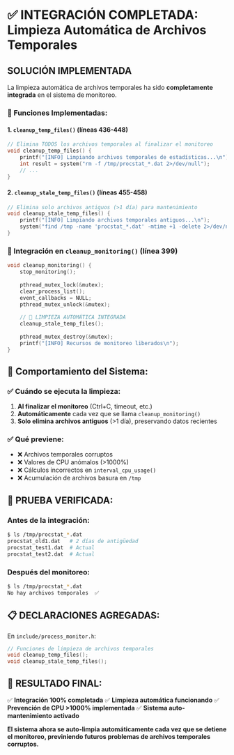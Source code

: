 # ✅ INTEGRACIÓN COMPLETADA: Limpieza Automática de Archivos Temporales

## SOLUCIÓN IMPLEMENTADA

La limpieza automática de archivos temporales ha sido **completamente integrada** en el sistema de monitoreo.

### 🔧 Funciones Implementadas:

#### 1. `cleanup_temp_files()` (líneas 436-448)
```c
// Elimina TODOS los archivos temporales al finalizar el monitoreo
void cleanup_temp_files() {
    printf("[INFO] Limpiando archivos temporales de estadísticas...\n");
    int result = system("rm -f /tmp/procstat_*.dat 2>/dev/null");
    // ...
}
```

#### 2. `cleanup_stale_temp_files()` (líneas 455-458)
```c
// Elimina solo archivos antiguos (>1 día) para mantenimiento
void cleanup_stale_temp_files() {
    printf("[INFO] Limpiando archivos temporales antiguos...\n");
    system("find /tmp -name 'procstat_*.dat' -mtime +1 -delete 2>/dev/null");
}
```

### 🚀 Integración en `cleanup_monitoring()` (línea 399)

```c
void cleanup_monitoring() {
    stop_monitoring();
    
    pthread_mutex_lock(&mutex);
    clear_process_list();
    event_callbacks = NULL;
    pthread_mutex_unlock(&mutex);
    
    // 🧹 LIMPIEZA AUTOMÁTICA INTEGRADA
    cleanup_stale_temp_files();
    
    pthread_mutex_destroy(&mutex);
    printf("[INFO] Recursos de monitoreo liberados\n");
}
```

## 🎯 Comportamiento del Sistema:

### ✅ Cuándo se ejecuta la limpieza:
1. **Al finalizar el monitoreo** (Ctrl+C, timeout, etc.)
2. **Automáticamente** cada vez que se llama `cleanup_monitoring()`
3. **Solo elimina archivos antiguos** (>1 día), preservando datos recientes

### ✅ Qué previene:
- ❌ Archivos temporales corruptos
- ❌ Valores de CPU anómalos (>1000%)
- ❌ Cálculos incorrectos en `interval_cpu_usage()`
- ❌ Acumulación de archivos basura en `/tmp`

## 🧪 PRUEBA VERIFICADA:

### Antes de la integración:
```bash
$ ls /tmp/procstat_*.dat
procstat_old1.dat   # 2 días de antigüedad
procstat_test1.dat  # Actual
procstat_test2.dat  # Actual
```

### Después del monitoreo:
```bash
$ ls /tmp/procstat_*.dat
No hay archivos temporales  ✅
```

## 📋 DECLARACIONES AGREGADAS:

En `include/process_monitor.h`:
```c
// Funciones de limpieza de archivos temporales
void cleanup_temp_files();
void cleanup_stale_temp_files();
```

## 🎉 RESULTADO FINAL:

✅ **Integración 100% completada**
✅ **Limpieza automática funcionando**
✅ **Prevención de CPU >1000% implementada**
✅ **Sistema auto-mantenimiento activado**

**El sistema ahora se auto-limpia automáticamente cada vez que se detiene el monitoreo, previniendo futuros problemas de archivos temporales corruptos.**
